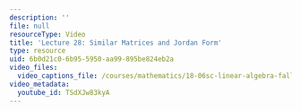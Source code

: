 ```yaml
---
description: ''
file: null
resourceType: Video
title: 'Lecture 28: Similar Matrices and Jordan Form'
type: resource
uid: 6b0d21c0-6b95-5950-aa99-895be824eb2a
video_files:
  video_captions_file: /courses/mathematics/18-06sc-linear-algebra-fall-2011/resource-index/lecture-28-similar-matrices-and-jordan-form/TSdXJw83kyA.vtt
video_metadata:
  youtube_id: TSdXJw83kyA
---
```

